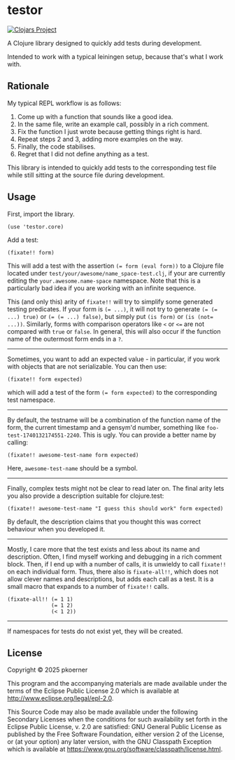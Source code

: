 # testor

[![Clojars Project](https://img.shields.io/clojars/v/org.clojars.pkoerner/testor.svg)](https://clojars.org/org.clojars.pkoerner/testor)

A Clojure library designed to quickly add tests during development.

Intended to work with a typical leiningen setup, because that's what I work with.

## Rationale

My typical REPL workflow is as follows:

1. Come up with a function that sounds like a good idea.
2. In the same file, write an example call, possibly in a rich comment.
3. Fix the function I just wrote because getting things right is hard.
4. Repeat steps 2 and 3, adding more examples on the way.
5. Finally, the code stabilises.
6. Regret that I did not define anything as a test.

This library is intended to quickly add tests to the corresponding test file
while still sitting at the source file during development.

## Usage

First, import the library.

```
(use 'testor.core)
```

Add a test:

```
(fixate!! form)
```

This will add a test with the assertion `(= form (eval form))` to a Clojure file located under `test/your/awesome/name_space-test.clj`,
if your are currently editing the `your.awesome.name-space` namespace.
Note that this is a particularly bad idea if you are working with an infinite sequence.

This (and only this) arity of `fixate!!` will try to simplify some generated testing predicates.
If your form is `(= ...)`, it will not try to generate `(= (= ...) true)` or `(= (= ...) false)`,
but simply put `(is form)` or `(is (not= ...))`.
Similarly, forms with comparison operators like `<` or `<=` are not compared with `true` or `false`.
In general, this will also occur if the function name of the outermost form ends in a `?`.


---

Sometimes, you want to add an expected value - in particular,
if you work with objects that are not serializable.
You can then use:

```
(fixate!! form expected)
```

which will add a test of the form `(= form expected)` to the corresponding test namespace.

---

By default, the testname will be a combination of the function name of the form, the current timestamp and a gensym'd number,
something like `foo-test-1740132174551-2240`.
This is ugly.
You can provide a better name by calling:

```
(fixate!! awesome-test-name form expected)
```

Here, `awesome-test-name` should be a symbol.

---

Finally, complex tests might not be clear to read later on.
The final arity lets you also provide a description suitable for clojure.test:

```
(fixate!! awesome-test-name "I guess this should work" form expected)
```

By default, the description claims that you thought this was correct behaviour when you developed it.

---

Mostly, I care more that the test exists and less about its name and description.
Often, I find myself working and debugging in a rich comment block.
Then, if I end up with a number of calls, it is unwieldy to call `fixate!!` on each individual form.
Thus, there also is `fixate-all!!`, which does not allow clever names and descriptions,
but adds each call as a test.
It is a small macro that expands to a number of `fixate!!` calls.

```
(fixate-all!! (= 1 1)
              (= 1 2)
              (< 1 2))
```

---

If namespaces for tests do not exist yet, they will be created.

## License

Copyright © 2025 pkoerner

This program and the accompanying materials are made available under the
terms of the Eclipse Public License 2.0 which is available at
http://www.eclipse.org/legal/epl-2.0.

This Source Code may also be made available under the following Secondary
Licenses when the conditions for such availability set forth in the Eclipse
Public License, v. 2.0 are satisfied: GNU General Public License as published by
the Free Software Foundation, either version 2 of the License, or (at your
option) any later version, with the GNU Classpath Exception which is available
at https://www.gnu.org/software/classpath/license.html.
